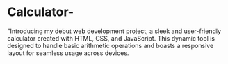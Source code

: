 # Calculator-
"Introducing my debut web development project, a sleek and user-friendly calculator created with HTML, CSS, and JavaScript. This dynamic tool is designed to handle basic arithmetic operations and boasts a responsive layout for seamless usage across devices. 
